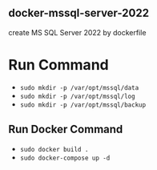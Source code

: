 ## docker-mssql-server-2022
create MS SQL Server 2022 by dockerfile

# Run Command 
- `sudo mkdir -p /var/opt/mssql/data`
- `sudo mkdir -p /var/opt/mssql/log`
- `sudo mkdir -p /var/opt/mssql/backup`

## Run Docker Command
- `sudo docker build .`
- `sudo docker-compose up -d`
